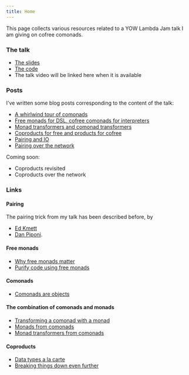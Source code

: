 ```yaml
---
title: Home
---
```


This page collects various resources related to a YOW Lambda Jam talk I am giving on cofree comonads.

### The talk

- [The slides](https://github.com/dalaing/cofun/blob/master/slides/slides.pdf)
- [The code](https://github.com/dalaing/cofun/tree/master/code)
- The talk video will be linked here when it is available

### Posts

I've written some blog posts corresponding to the content of the talk:

- [A whirlwind tour of comonads](/posts/comonads.html)
- [Free monads for DSL, cofree comonads for interpreters](/posts/free_and_cofree.html)
- [Monad transformers and comonad transformers](/posts/monad_transformers_and_comonad_transformers.html)
- [Coproducts for free and products for cofree](/posts/coproducts_for_free_and_products_for_cofree.html)
- [Pairing and IO](/posts/pairing_and_io.html)
- [Pairing over the network](/posts/pairing_over_the_network.html)

Coming soon:

- Coproducts revisited
- Coproducts over the network

### Links

#### Pairing

The pairing trick from my talk has been described before, by

- [Ed Kmett](http://comonad.com/reader/2008/the-cofree-comonad-and-the-expression-problem/)
- [Dan Piponi](http://blog.sigfpe.com/2014/05/cofree-meets-free.html).

#### Free monads

- [Why free monads matter](http://www.haskellforall.com/2012/06/you-could-have-invented-free-monads.html)
- [Purify code using free monads](http://www.haskellforall.com/2012/07/purify-code-using-free-monads.html)

#### Comonads

- [Comonads are objects](http://www.haskellforall.com/2013/02/you-could-have-invented-comonads.html)

#### The combination of comonads and monads

- [Transforming a comonad with a monad](http://blog.sigfpe.com/2008/03/transforming-comonad-with-monad.html)
- [Monads from comonads](http://comonad.com/reader/2011/monads-from-comonads/)
- [Monad transformers from comonads](http://comonad.com/reader/2011/monad-transformers-from-comonads/)

#### Coproducts

- [Data types a la carte](http://citeseerx.ist.psu.edu/viewdoc/summary?doi=10.1.1.101.4131)
- [Breaking things down even further](http://stackoverflow.com/a/21395817)
